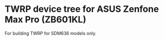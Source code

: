 TWRP device tree for ASUS Zenfone Max Pro (ZB601KL)
========================================================

For building TWRP for SDM636 models only.
